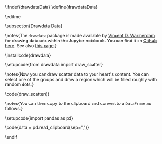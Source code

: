 \ifndef{drawdataData}
\define{drawdataData}

\editme

\subsection{Drawdata Data}

\notes{The `drawdata` package is made available by [Vincent D. Warmerdam](https://github.com/koaning) for drawing datasets within the Jupyter notebook. You can find it on [Github here](https://github.com/koaning/drawdata). See also [this page](https://calmcode.io/labs/drawdata.html).}

\installcode{drawdata}

\setupcode{from drawdata import draw_scatter}

\notes{Now you can draw scatter data to your heart's content. You can select one of the groups and draw a region which will be filled roughly with random dots.}

\code{draw_scatter()}

\notes{You can then copy to the clipboard and convert to a `DataFrame` as follows.}

\setupcode{import pandas as pd}

\code{data = pd.read_clipboard(sep=",")}

\endif


